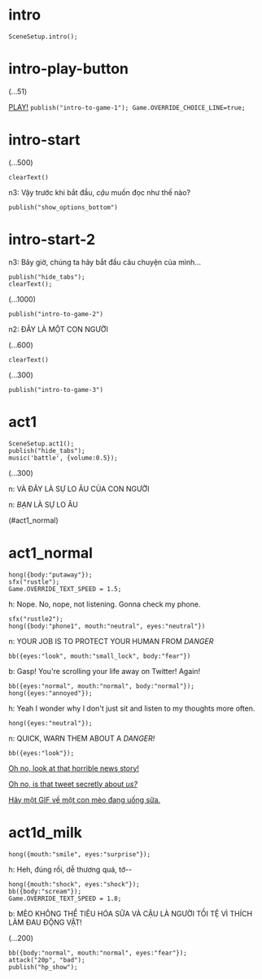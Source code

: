 # intro

`SceneSetup.intro();`

# intro-play-button

(...51)

[PLAY!](#intro-start) `publish("intro-to-game-1"); Game.OVERRIDE_CHOICE_LINE=true;`

# intro-start

(...500)

`clearText()`

n3: Vậy trước khi bắt đầu, *cậu* muốn đọc như thế nào?

`publish("show_options_bottom")`

# intro-start-2

n3: Bây giờ, chúng ta hãy bắt đầu câu chuyện của mình...

```
publish("hide_tabs");
clearText();
```

(...1000)

`publish("intro-to-game-2")`

n2: ĐÂY LÀ MỘT CON NGƯỜI

(...600)

`clearText()`

(...300)

`publish("intro-to-game-3")`

# act1

```
SceneSetup.act1();
publish("hide_tabs");
music('battle', {volume:0.5});
```

(...300)

n: VÀ ĐÂY LÀ SỰ LO ÂU CỦA CON NGƯỜI

n: _BẠN_ LÀ SỰ LO ÂU

(#act1_normal)


# act1_normal

```
hong({body:"putaway"});
sfx("rustle");
Game.OVERRIDE_TEXT_SPEED = 1.5;
```

h: Nope. No, nope, not listening. Gonna check my phone.

```
sfx("rustle2");
hong({body:"phone1", mouth:"neutral", eyes:"neutral"})
```

n: YOUR JOB IS TO PROTECT YOUR HUMAN FROM *DANGER*

`bb({eyes:"look", mouth:"small_lock", body:"fear"})`

b: Gasp! You're scrolling your life away on Twitter! Again!

```
bb({eyes:"normal", mouth:"normal", body:"normal"});
hong({eyes:"annoyed"});
```

h: Yeah I wonder why I don't just sit and listen to my thoughts more often.

`hong({eyes:"neutral"});`

n: QUICK, WARN THEM ABOUT A *DANGER!*

```
bb({eyes:"look"});
```

[Oh no, look at that horrible news story!](#act1d_news)

[Oh no, is that tweet secretly about *us?*](#act1d_subtweet)

[Hãy một GIF về một con mèo đang uống sữa.](#act1d_milk)

# act1d_milk

`hong({mouth:"smile", eyes:"surprise"});`

h: Heh, đúng rồi, dễ thương quá, tớ--

```
hong({mouth:"shock", eyes:"shock"});
bb({body:"scream"});
Game.OVERRIDE_TEXT_SPEED = 1.8;
```

b: MÈO KHÔNG THỂ TIÊU HÓA SỮA VÀ CẬU LÀ NGƯỜI TỒI TỆ VÌ THÍCH LÀM ĐAU ĐỘNG VẬT!

(...200)

```
bb({body:"normal", mouth:"normal", eyes:"fear"});
attack("20p", "bad");
publish("hp_show");
```



